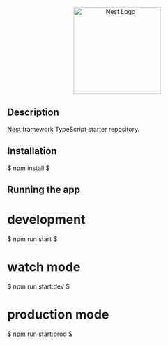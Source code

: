 <p align="center">
  <a href="http://nestjs.com/" target="blank"><img src="https://nestjs.com/img/logo-small.svg" width="200" alt="Nest Logo" /></a>
</p>

## Description
[Nest](https://github.com/nestjs/nest) framework TypeScript starter repository.

## Installation

$ npm install $

## Running the app
# development
$ npm run start $

# watch mode
$ npm run start:dev $

# production mode
$ npm run start:prod $